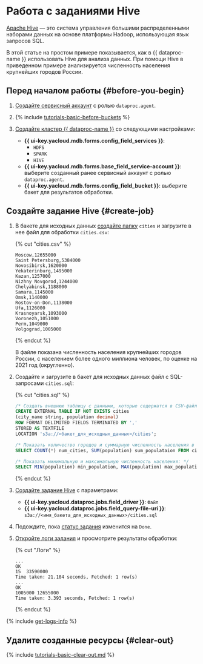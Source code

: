 # Работа с заданиями Hive

[Apache Hive](https://hive.apache.org/) — это система управления большими распределенными наборами данных на основе платформы Hadoop, использующая язык запросов SQL.

В этой статье на простом примере показывается, как в {{ dataproc-name }} использовать Hive для анализа данных. При помощи Hive в приведенном примере анализируется численность населения крупнейших городов  России.  

## Перед началом работы {#before-you-begin}

1. [Создайте сервисный аккаунт](../../iam/operations/sa/create.md) с ролью `dataproc.agent`.

1. {% include [tutorials-basic-before-buckets](../../_includes/data-proc/tutorials/basic-before-buckets.md) %}

1. [Создайте кластер {{ dataproc-name }}](../operations/cluster-create.md) со следующими настройками:

    * **{{ ui-key.yacloud.mdb.forms.config_field_services }}**:
        * `HDFS`
        * `SPARK`
        * `HIVE`
    * **{{ ui-key.yacloud.mdb.forms.base_field_service-account }}**: выберите созданный ранее сервисный аккаунт с ролью `dataproc.agent`.
    * **{{ ui-key.yacloud.mdb.forms.config_field_bucket }}**: выберите бакет для результатов обработки.

## Создайте задание Hive {#create-job}

1. В бакете для исходных данных [создайте папку](../../storage/operations/objects/upload.md) `cities` и загрузите в нее файл для обработки `cities.csv`:

    
    {% cut "cities.csv" %}

    ```text
    Moscow,12655000
    Saint Petersburg,5384000
    Novosibirsk,1620000
    Yekaterinburg,1495000
    Kazan,1257000
    Nizhny Novgorod,1244000
    Chelyabinsk,1188000
    Samara,1145000
    Omsk,1140000
    Rostov-on-Don,1138000
    Ufa,1126000
    Krasnoyarsk,1093000
    Voronezh,1051000
    Perm,1049000
    Volgograd,1005000
    ```

    {% endcut %}

    В файле показана численность населения крупнейших городов России, с населением более одного миллиона человек, по оценке на 2021 год (округленно).



1. Создайте и загрузите в бакет для исходных данных файл c SQL-запросами `cities.sql`:

    {% cut "cities.sql" %}

    ```sql
    /* Создать внешнюю таблицу с данными, которые содержатся в CSV-файлах: */
    CREATE EXTERNAL TABLE IF NOT EXISTS cities
    (city_name string, population decimal)
    ROW FORMAT DELIMITED FIELDS TERMINATED BY ','
    STORED AS TEXTFILE
    LOCATION 's3a://<бакет_для_исходных_данных>/cities';

    /* Показать количество городов и суммарную численность населения в них: */
    SELECT COUNT(*) num_cities, SUM(population) sum_populataion FROM cities;

    /* Показать минимальную и максимальную численность населения: */
    SELECT MIN(population) min_population, MAX(population) max_population FROM cities;
    ```

    {% endcut %}

1. [Создайте задание Hive](../operations/jobs-hive#create) с параметрами:

    * **{{ ui-key.yacloud.dataproc.jobs.field_driver }}**: `Файл`
    * **{{ ui-key.yacloud.dataproc.jobs.field_query-file-uri }}**: `s3a://<имя_бакета_для_исходных_данных>/cities.sql`

1. Подождите, пока [статус задания](../operations/jobs-spark.md#get-info) изменится на `Done`.


1. [Откройте логи задания](../operations/jobs-hive#get-logs) и просмотрите результаты обработки:

    {% cut "Логи" %}

    ```text
    ...
    OK
    15  33590000
    Time taken: 21.104 seconds, Fetched: 1 row(s)
    ...
    OK
    1005000 12655000
    Time taken: 3.393 seconds, Fetched: 1 row(s)
    ```

    {% endcut %}


{% include [get-logs-info](../../_includes/data-proc/note-info-get-logs.md) %}

## Удалите созданные ресурсы {#clear-out}

{% include [tutorials-basic-clear-out.md](../../_includes/data-proc/tutorials/basic-clear-out.md) %}
